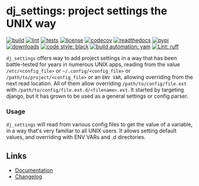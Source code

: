 # dj_settings: project settings the UNIX way

[![build][build_badge]][build_url]
[![lint][lint_badge]][lint_url]
[![tests][test_badge]][test_url]
[![license][licence_badge]][licence_url]
[![codecov][codecov_badge]][codecov_url]
[![readthedocs][readthedocs_badge]][readthedocs_url]
[![pypi][pypi_badge]][pypi_url]
[![downloads][pepy_badge]][pepy_url]
[![code style: black][black_badge]][black_url]
[![build automation: yam][yam_badge]][yam_url]
[![Lint: ruff][ruff_badge]][ruff_url]

`dj_settings` offers way to add project settings in a way that has been battle-tested for years
in numerous UNIX apps, reading from the value `/etc/<config_file>` or `~/.config/<config_file>` or
`/path/to/project/<config_file>` or an `ENV VAR`, allowing overriding from the next read location.
All of them allow overriding `/path/to/config/file.ext` with `/path/to/config/file.ext.d/<filename>.ext`.
It started by targeting django, but it has grown to be used as a general settings or config parser.

### Usage

`dj_settings` will read from various config files to get the value of a variable, in a way
that's very familiar to all UNIX users. It allows setting default values, and overriding
with ENV VARs and .d directories.

## Links

-   [Documentation]
-   [Changelog]

[build_badge]: https://github.com/spapanik/dj_settings/actions/workflows/build.yml/badge.svg
[build_url]: https://github.com/spapanik/dj_settings/actions/workflows/build.yml
[lint_badge]: https://github.com/spapanik/dj_settings/actions/workflows/lint.yml/badge.svg
[lint_url]: https://github.com/spapanik/dj_settings/actions/workflows/lint.yml
[test_badge]: https://github.com/spapanik/dj_settings/actions/workflows/tests.yml/badge.svg
[test_url]: https://github.com/spapanik/dj_settings/actions/workflows/tests.yml
[licence_badge]: https://img.shields.io/pypi/l/dj_settings
[licence_url]: https://dj-settings.readthedocs.io/en/stable/LICENSE/
[codecov_badge]: https://codecov.io/github/spapanik/dj_settings/graph/badge.svg?token=Q20F84BW72
[codecov_url]: https://codecov.io/github/spapanik/dj_settings
[readthedocs_badge]: https://readthedocs.org/projects/dj-settings/badge/?version=latest
[readthedocs_url]: https://dj-settings.readthedocs.io/en/latest/
[pypi_badge]: https://img.shields.io/pypi/v/dj_settings
[pypi_url]: https://pypi.org/project/dj_settings
[pepy_badge]: https://pepy.tech/badge/dj_settings
[pepy_url]: https://pepy.tech/project/dj_settings
[black_badge]: https://img.shields.io/badge/code%20style-black-000000.svg
[black_url]: https://github.com/psf/black
[yam_badge]: https://img.shields.io/badge/build%20automation-yamk-success
[yam_url]: https://github.com/spapanik/yamk
[ruff_badge]: https://img.shields.io/endpoint?url=https://raw.githubusercontent.com/charliermarsh/ruff/main/assets/badge/v1.json
[ruff_url]: https://github.com/charliermarsh/ruff
[Documentation]: https://dj-settings.readthedocs.io/en/stable/
[Changelog]: https://dj-settings.readthedocs.io/en/stable/CHANGELOG/
